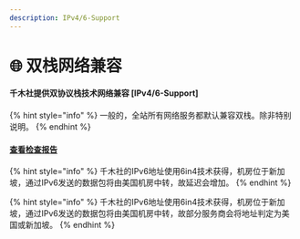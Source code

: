 ```yaml
---
description: IPv4/6-Support
---
```


# 🌐 双栈网络兼容

#### 千木社提供双协议栈技术网络兼容 \[IPv4/6-Support]

{% hint style="info" %}
一般的，全站所有网络服务都默认兼容双栈。除非特别说明。
{% endhint %}

#### [查看检查报告](https://sqs.senki.top/ipv6)

{% hint style="info" %}
千木社的IPv6地址使用6in4技术获得，机房位于新加坡，通过IPv6发送的数据包将由美国机房中转，故延迟会增加。
{% endhint %}

{% hint style="info" %}
千木社的IPv6地址使用6in4技术获得，机房位于新加坡，通过IPv6发送的数据包将由美国机房中转，故部分服务商会将地址判定为美国或新加坡。
{% endhint %}
